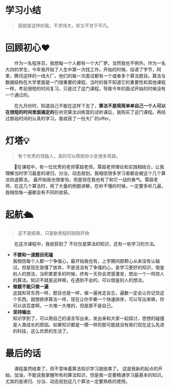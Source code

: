 # 学习小结
> 我就是这样的我，不求伟大，却又不甘于平凡。
# 回顾初心❤️
&emsp;&emsp;作为一名程序员，我想每一个人都有一个大厂梦。当然我也不例外。作为一名大四的学生，今年我开始了人生中第一次找工作。开始的时候，投递了字节，阿里，腾讯这样的一线大厂。他们的每一次面试都有一个或者多个算法题目。算法与数据结构在大学里面是一门很重要的课程，当时的我不知道它的重要性和其他课程一样，考前很短的时间复习，只是过了这门课程。导致今年的面试开始的时候没有一个通过的。  

&emsp;&emsp;在九月份时，知道自己不能在这样下去了，**算法不是简简单单自己一个人可以在很短的时间里面搞定的**在听完算法训练营的试听课后，我购买了这门课程。再经过那段时间的认真的学习，我收获了一份大厂的offer。

# 灯塔💡
> 有个优秀的领路人，真的可以帮助你少走很多弯路。  

&emsp;&emsp;在课程中，有一位优秀的老师覃超老师。覃超老师理论和实践相结合，让我理解当时学习最差的递归，分治，动态规划。我相信很多学习者都会被这个几个算法劝退算法。 最开始我也很害怕，但是现在我也有了和它一战的勇气。覃超老师，在这几个算法时，用了大量的例题讲解，在听不懂的时候，一定要多听几遍，我相信每一遍都会有不同的收获。

# 起航🛳
> 这不是结束，只是新旅程的刚刚开始   

&emsp;&emsp;在这次课程中，我收获到了 不仅仅是算法的知识，还有一些学习的方法。
- **不要和一道题目死磕**  
  我相信每个人都一个争强心，最开始我也有，上学期间那颗心从来没有认输过。但是现在我懂了放弃，不是说没有了争强的心，是学习更好的知识，借鉴别人的想法，当积累更多的时候，终有一天你会灵感激发，想出一个一鸣惊人的算法。知识不就是这样嘛，在遇到不会的，可以借鉴别人的想法。
- **做题不能只做一遍**  
  这就和背东西一样，题目也是一样，做一遍肯定会忘，遍数一定会让你记住这个东西。就想排序算法一样，现在让你手撕一个快速排序，可以写出来嘛，你可以说百度啊，一大堆一大堆的，但是那不是自己。
- **坚持输出**  
  知识学到了，可以用自己的语言写出来，发出来和大家一起探讨，思想的碰撞是人类成长的原因。如果知识都是一模一样的那可能就没有我们现在这么先进的科技，这么优质的生活了。

# 最后的话
&emsp;&emsp;课程虽然结束了，但不意味着算法知识学习就结束了。 这是我新的起点的开始，加油，不能说我掌握所有的算法知识，但是我一定要精通学习最基本的知识。尤其的是递归、分治、动态规划这几个算法一定要熟练的使用。